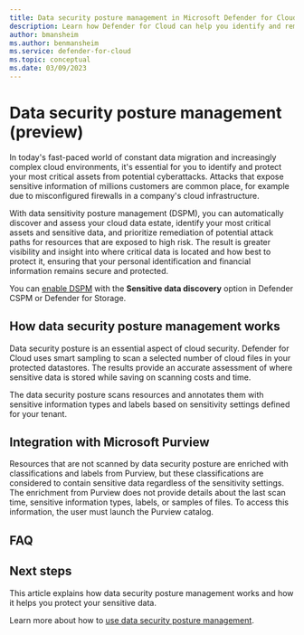 ```yaml
---
title: Data security posture management in Microsoft Defender for Cloud
description: Learn how Defender for Cloud can help you identify and remediate data security posture issues in your cloud environment.
author: bmansheim
ms.author: benmansheim
ms.service: defender-for-cloud
ms.topic: conceptual
ms.date: 03/09/2023
---
```


# Data security posture management (preview)

In today's fast-paced world of constant data migration and increasingly complex cloud environments, it's essential for you to identify and protect your most critical assets from potential cyberattacks. Attacks that expose sensitive information of millions customers are common place, for example due to misconfigured firewalls in a company's cloud infrastructure.

With data sensitivity posture management (DSPM), you can automatically discover and assess your cloud data estate, identify your most critical assets and sensitive data, and prioritize remediation of potential attack paths for resources that are exposed to high risk. The result is greater visibility and insight into where critical data is located and how best to protect it, ensuring that your personal identification and financial information remains secure and protected.

You can [enable DSPM](link) with the **Sensitive data discovery** option in Defender CSPM or Defender for Storage.

## How data security posture management works

Data security posture is an essential aspect of cloud security. Defender for Cloud uses smart sampling to scan a selected number of cloud files in your protected datastores. The results provide an accurate assessment of where sensitive data is stored while saving on scanning costs and time.

The data security posture scans resources and annotates them with sensitive information types and labels based on sensitivity settings defined for your tenant.

## Integration with Microsoft Purview

Resources that are not scanned by data security posture are enriched with classifications and labels from Purview, but these classifications are considered to contain sensitive data regardless of the sensitivity settings. The enrichment from Purview does not provide details about the last scan time, sensitive information types, labels, or samples of files. To access this information, the user must launch the Purview catalog.

## FAQ



## Next steps

This article explains how data security posture management works and how it helps you protect your sensitive data.

Learn more about how to [use data security posture management](enable-data-security-posture-management.md).
